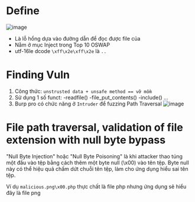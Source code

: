 # Define 
![image](https://github.com/vanniichan/Portswigger/assets/112863484/c2dc2540-1bb3-48b2-984f-a7908d0ca961)

- Là lỗ hổng dựa vào đường dẫn để đọc được file của 
- Nằm ở mục Inject trong Top 10 OSWAP
- utf-16le dcode `\xff\x2e\xff\x2e` là  `..`

# Finding Vuln
1. Công thức:
``` unstrusted data + unsafe method == vỡ mồm ```
2. Sử dụng 1 số funct:
-readfile()
-file_put_contents()
-include()
...
3. Burp pro có chức năng ở ``Intruder`` để fuzzing Path Traversal
![image](https://github.com/vanniichan/Portswigger/assets/112863484/cfdc5a65-69f8-47bf-ba7a-54c26bceb7d5)

# File path traversal, validation of file extension with null byte bypass
"Null Byte Injection" hoặc "Null Byte Poisoning" là khi attacker thao túng một đầu vào tệp bằng cách thêm một byte null (\x00) vào tên tệp. Byte null này có thể hiệu quả chấm dứt chuỗi tên tệp, làm cho ứng dụng hiểu sai tên tệp.

Ví dụ `malicious.png\x00.php` thực chất là file php nhưng ứng dụng sẽ hiểu đây là file png
